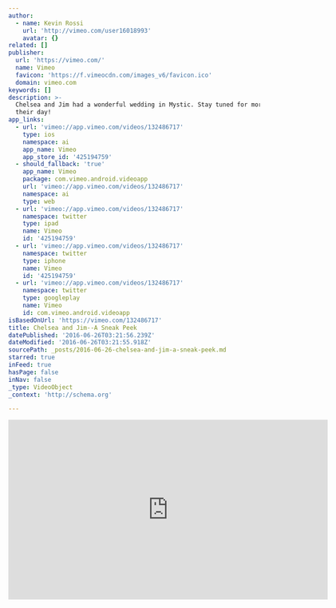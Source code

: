 ```yaml
---
author:
  - name: Kevin Rossi
    url: 'http://vimeo.com/user16018993'
    avatar: {}
related: []
publisher:
  url: 'https://vimeo.com/'
  name: Vimeo
  favicon: 'https://f.vimeocdn.com/images_v6/favicon.ico'
  domain: vimeo.com
keywords: []
description: >-
  Chelsea and Jim had a wonderful wedding in Mystic. Stay tuned for more from
  their day!
app_links:
  - url: 'vimeo://app.vimeo.com/videos/132486717'
    type: ios
    namespace: ai
    app_name: Vimeo
    app_store_id: '425194759'
  - should_fallback: 'true'
    app_name: Vimeo
    package: com.vimeo.android.videoapp
    url: 'vimeo://app.vimeo.com/videos/132486717'
    namespace: ai
    type: web
  - url: 'vimeo://app.vimeo.com/videos/132486717'
    namespace: twitter
    type: ipad
    name: Vimeo
    id: '425194759'
  - url: 'vimeo://app.vimeo.com/videos/132486717'
    namespace: twitter
    type: iphone
    name: Vimeo
    id: '425194759'
  - url: 'vimeo://app.vimeo.com/videos/132486717'
    namespace: twitter
    type: googleplay
    name: Vimeo
    id: com.vimeo.android.videoapp
isBasedOnUrl: 'https://vimeo.com/132486717'
title: Chelsea and Jim--A Sneak Peek
datePublished: '2016-06-26T03:21:56.239Z'
dateModified: '2016-06-26T03:21:55.918Z'
sourcePath: _posts/2016-06-26-chelsea-and-jim-a-sneak-peek.md
starred: true
inFeed: true
hasPage: false
inNav: false
_type: VideoObject
_context: 'http://schema.org'

---
```

<iframe src="https://cdn.embedly.com/widgets/media.html?src=https%3A%2F%2Fplayer.vimeo.com%2Fvideo%2F132486717&amp;url=https%3A%2F%2Fvimeo.com%2F132486717&amp;image=http%3A%2F%2Fi.vimeocdn.com%2Fvideo%2F525172820_640.jpg&amp;key=b7d04c9b404c499eba89ee7072e1c4f7&amp;type=text%2Fhtml&amp;schema=vimeo" width="640" height="360" scrolling="no" frameborder="0" allowfullscreen="" style=""></iframe>